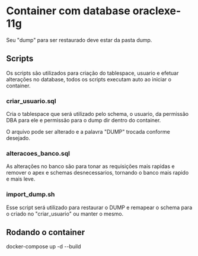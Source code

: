 # Container com database oraclexe-11g

Seu "dump" para ser restaurado deve estar da pasta dump.

## Scripts
Os scripts são utilizados para criação do tablespace, usuario e efetuar alterações no database, todos os scripts executam auto ao iniciar o container.

### criar_usuario.sql
Cria o tablespace que será utilizado pelo schema, o usuario, da permissão DBA para ele e permissão para o dump dir dentro do container.

O arquivo pode ser alterado e a palavra "DUMP" trocada conforme desejado.

### alteracoes_banco.sql
As alterações no banco são para tonar as requisições mais rapidas e remover o apex e schemas desnecessarios, tornando o banco mais rapido e mais leve.

### import_dump.sh
Esse script será utilizado para restaurar o DUMP e remapear o schema para o criado no "criar_usuario" ou manter o mesmo.

## Rodando o container
docker-compose up -d --build